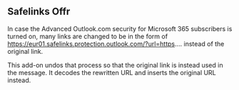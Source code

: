 Safelinks Offr
--------------

In case the Advanced Outlook.com security for Microsoft 365 subscribers is turned on, many links are changed to be in the form of https://eur01.safelinks.protection.outlook.com/?url=https.... instead of the original link.

This add-on undos that process so that the original link is instead used in the message.
It decodes the rewritten URL and inserts the original URL instead.
